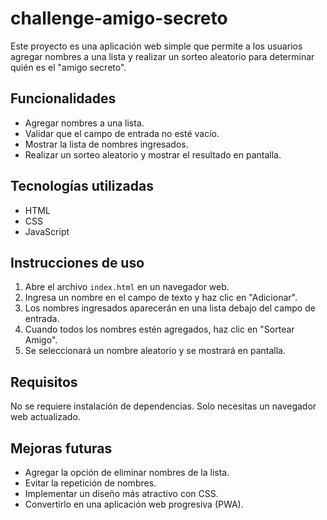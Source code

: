 # challenge-amigo-secreto
Este proyecto es una aplicación web simple que permite a los usuarios agregar nombres a una lista y realizar un sorteo aleatorio para determinar quién es el "amigo secreto".

## Funcionalidades
- Agregar nombres a una lista.
- Validar que el campo de entrada no esté vacío.
- Mostrar la lista de nombres ingresados.
- Realizar un sorteo aleatorio y mostrar el resultado en pantalla.

## Tecnologías utilizadas
- HTML
- CSS
- JavaScript

## Instrucciones de uso
1. Abre el archivo `index.html` en un navegador web.
2. Ingresa un nombre en el campo de texto y haz clic en "Adicionar".
3. Los nombres ingresados aparecerán en una lista debajo del campo de entrada.
4. Cuando todos los nombres estén agregados, haz clic en "Sortear Amigo".
5. Se seleccionará un nombre aleatorio y se mostrará en pantalla.

## Requisitos
No se requiere instalación de dependencias. Solo necesitas un navegador web actualizado.

## Mejoras futuras
- Agregar la opción de eliminar nombres de la lista.
- Evitar la repetición de nombres.
- Implementar un diseño más atractivo con CSS.
- Convertirlo en una aplicación web progresiva (PWA).
